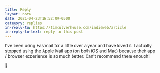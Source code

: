 ```yaml
---
title: Reply
layout: note
date: 2021-04-23T16:52:00-0500
category: replies
in-reply-to: https://timculverhouse.com/indieweb/article
in-reply-to-text: reply to this post
---
```


I’ve been using Fastmail for a little over a year and have loved it. I actually stopped using the Apple Mail app (on both iOS and Mac) because their app / browser experience is so much better. Can’t recommend them enough!

<a href="https://indieforums.net/threads/6aff42f9e1e3e163.html" class="u-syndication"></a>🔗
